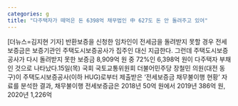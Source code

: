 ```yaml
---
categories: g
title: "다주택자가 떼먹은 돈 6398억 채무법인 中 627도 돈 안 돌려주고 있어"
---
```

[더뉴스=김지현 기자] 반환보증을 신청한 임차인이 전세금을 돌려받지 못할 경우 전세보증금은 보증기관인 주택도시보증공사가 집주인 대신 지급한다. 그런데 주택도시보증공사가 다시 돌려받지 못한 보증금 8,909억 원 중 72%인 6,398억 원이 다주택자 부채인 것으로 나타났다.15일(목) 국회 국토교통위원회 더불어민주당 장철민 의원(대전 동구)이 주택도시보증공사(이하 HUG)로부터 제출받은 ‘전세보증금 채무불이행 현황’ 자료를 분석한 결과, 채무불이행 전세보증금은 2018년 50억 원에서 2019년 386억 원, 2020년 1,226억